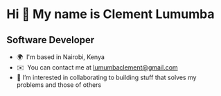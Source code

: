 Hi 👋 My name is Clement Lumumba
================================

Software Developer
------------------

* 🌍  I'm based in Nairobi, Kenya
* ✉️  You can contact me at [lumumbaclement@gmail.com](mailto:lumumbaclement@gmail.com)
* 👀 I’m interested in collaborating to building stuff that solves my problems and those of others
